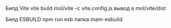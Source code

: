 Билд Vite
vite  build mol/vite -c vite.config.js
вывод в mol/vite/dist

Билд ESBUILD
npm run esb 
папка mam-esbuild
